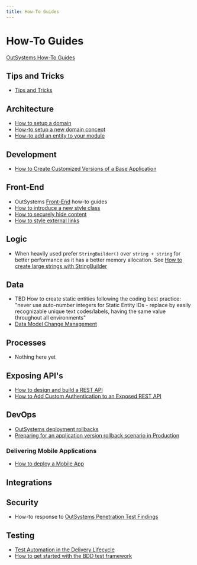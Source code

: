 ```yaml
---
title: How-To Guides
---
```

# How-To Guides

<a href="https://success.outsystems.com/Documentation/How-to_Guides" target="_blank">OutSystems How-To Guides</a>

## Tips and Tricks

* [Tips and Tricks](TipsAndTricks.md)

## Architecture

* [How to setup a domain](how-to-setup-a-new-domain.md)
* [How-to setup a new domain concept](how-to-setup-a-new-domain-concept.md)
* [How-to add an entity to your module](how-to-add-an-entity-to-your-module.md)

## Development

* <a href="https://itnext.io/how-to-dynamically-import-the-customized-product-theme-in-the-base-product-b10b534e3e1a" target="_blank">How to Create Customized Versions of a Base Application</a>

## Front-End

* OutSystems <a href="https://success.outsystems.com/Documentation/How-to_Guides/Front-End" target="_blank">Front-End</a> how-to guides
* [How to introduce a new style class](how-to-introduce-a-new-style-class.md)
* [How to securely hide content](how-to-securely-hide-content.md)
* [How to style external links](how-to-style-externallinks.md)

## Logic

* When heavily used prefer `StringBuilder()` over `string + string` for better performance as it has a better memory allocation. See <a href="https://success.outsystems.com/Documentation/How-to_Guides/Logic/How_to_create_large_strings_with_StringBuilder" target="_blank">How to create large strings with StringBuilder</a>

## Data

* TBD How to create static entities following the coding best practice: "never use auto-number integers for Static Entity IDs - replace by easily recognizable unique text codes/labels, having the same value throughout all environments"
* [Data Model Change Management](DataModelChangeManagement.md)

## Processes

* Nothing here yet

## Exposing API's

* [How to design and build a REST API](how-to-draft-a-rest-api.md)
* [How to Add Custom Authentication to an Exposed REST API](how-to-add-custom-authentication-to-an-exposed-rest-api.md)

## DevOps

* <a href="https://itnext.io/outsystems-deployment-rollbacks-8b3c010f5f90" target="_blank">OutSystems deployment rollbacks</a>
* <a href="https://www.outsystems.com/forums/discussion/15466/preparing-for-an-application-version-rollback-scenario-in-production/" target="_blank">Preparing for an application version rollback scenario in Production</a>

### Delivering Mobile Applications

* [How to deploy a Mobile App](how-to-deploy-a-mobile-app.md)

## Integrations

## Security

* How-to response to [OutSystems Penetration Test Findings](OutSystemsPenTestFindings.md)

## Testing

* <a href="https://success.outsystems.com/Documentation/11/Managing_the_Applications_Lifecycle/Test_Automation_in_the_Delivery_Lifecycle" target="_blank">Test Automation in the Delivery Lifecycle</a>
* [How to get started with the BDD test framework](How-to-get-started-with-the-BDD-testframework.md)
